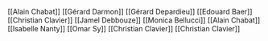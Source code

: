 [[Alain Chabat]]
[[Gérard Darmon]]
[[Gérard Depardieu]]
[[Edouard Baer]]
[[Christian Clavier]]
[[Jamel Debbouze]]
[[Monica Bellucci]]
[[Alain Chabat]]
[[Isabelle Nanty]]
[[Omar Sy]]
[[Christian Clavier]]
[[Christian Clavier]]
